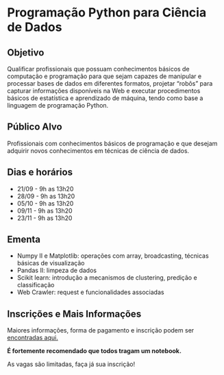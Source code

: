# Programação Python para Ciência de Dados

## Objetivo


Qualificar profissionais que possuam conhecimentos básicos de computação e programação para que sejam capazes de manipular e processar bases de dados em diferentes formatos, projetar “robôs” para capturar informações disponíveis na Web e executar procedimentos básicos de estatística e aprendizado de máquina, tendo como base a linguagem de programação Python.

## Público Alvo

Profissionais com conhecimentos básicos de programação e que desejam adquirir novos conhecimentos em técnicas de ciência de dados.


## Dias e horários
- 21/09 - 9h as 13h20
- 28/09 - 9h as 13h20
- 05/10 - 9h as 13h20
- 09/11 - 9h as 13h20
- 23/11 - 9h as 13h20


## Ementa

- Numpy II e Matplotlib: operações com array, broadcasting, técnicas básicas de visualização
- Pandas II: limpeza de dados
- Scikit learn: introdução a mecanismos de clustering, predição e classificação
- Web Crawler: request e funcionalidades associadas


## Inscrições e Mais Informações

Maiores informações, forma de pagamento e inscrição podem ser [encontradas aqui.](https://icmc.usp.br/noticias/4503-icmc-oferece-curso-de-programacao-python-para-ciencia-de-dados)

**É fortemente recomendado que todos tragam um notebook.**

As vagas são limitadas, faça já sua inscrição!
